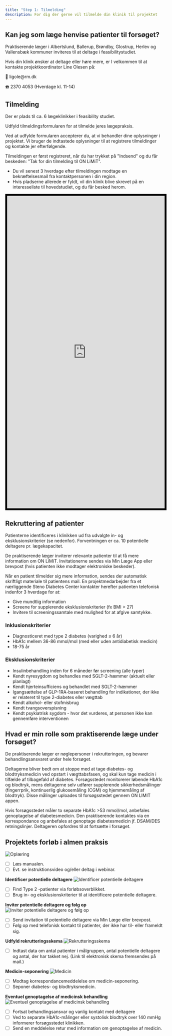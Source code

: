 ```yaml
---
title: "Step 1: Tilmelding"
description: For dig der gerne vil tilmelde din klinik til projektet
---
```


## Kan jeg som læge henvise patienter til forsøget?

Praktiserende læger i Albertslund, Ballerup, Brøndby, Glostrup, Herlev
og Vallensbæk kommuner inviteres til at deltage i feasibilitystudiet.

Hvis din klinik ønsker at deltage eller høre mere, er I
velkommen til at kontakte projektkoordinator Line Olesen på:

📧 ligole\@rm.dk  

☎️ 2370 4053 (Hverdage kl. 11-14)

## Tilmelding
Der er plads til ca. 6 lægeklinikker i feasibility studiet. 

Udfyld tilmeldingsformularen for at tilmelde jeres lægepraksis.

Ved at udfylde formularen accepterer du, at vi behandler dine oplysninger i projektet. Vi bruger de indtastede oplysninger til at registrere tilmeldinger og kontakte jer efterfølgende.

Tilmeldingen er først registreret, når du har trykket på "Indsend" og du får beskeden: "Tak for din tilmelding til ON LiMiT". 

-   Du vil senest 3 hverdage efter tilmeldingen modtage en bekræftelsesmail fra kontaktpersonen i din region.
-   Hvis pladserne allerede er fyldt, vil din klinik blive skrevet på en interesseliste til hovedstudiet, og du får besked herom.

<iframe src="https://redcap.au.dk/surveys/?s=W4EX7W97EPYXE8EX" width="100%" height="1000px" style="border: 6px solid black">
</iframe> 


## Rekruttering af patienter

Patienterne identificeres i klinikken ud fra udvalgte in- og eksklusionskriterier (se nedenfor). 
Forventningen er ca. 10 potentielle deltagere pr. lægekapacitet.

De praktiserende læger inviterer relevante patienter til at få mere information om ON LiMiT. Invitationerne sendes via Min Læge App eller brevpost (hvis patienten ikke modtager elektroniske beskeder).

Når en patient tilmelder sig mere information, sendes der automatisk skriftligt materiale til patientens mail. 
En projektmedarbejder fra et nærliggende Steno Diabetes Center kontakter herefter patienten telefonisk indenfor 3 hverdage for at:

-   Give mundtlig information
-   Screene for supplerende eksklusionskriterier (fx BMI > 27)
-   Invitere til screeningssamtale med mulighed for at afgive samtykke.


### Inklusionskriterier

-   Diagnosticeret med type 2 diabetes (varighed ≤ 6 år)
-   HbA1c mellem 36-86 mmol/mol (med eller uden antidiabetisk medicin)
-   18-75 år

### Eksklusionskriterier

-   Insulinbehandling inden for 6 måneder før screening (alle typer)
-   Kendt nyresygdom og behandles med SGLT-2-hæmmer (aktuelt eller planlagt)
-   Kendt hjerteinsufficiens og behandlet med SGLT-2-hæmmer
-   Igangsættelse af GLP-1RA-baseret behandling for indikationer, der
    ikke er relateret til type 2-diabetes eller vægttab
-   Kendt alkohol- eller stofmisbrug
-   Kendt tvangsoverspisning
-   Kendt psykiatrisk sygdom - hvor det vurderes, at personen ikke kan gennemføre interventionen

## Hvad er min rolle som praktiserende læge under forsøget?

De praktiserende læger er nøglepersoner i rekrutteringen, og bevarer behandlingsansvaret under hele forsøget. 

Deltagerne bliver bedt om at stoppe med at tage diabetes- og blodtryksmedicin ved opstart i vægttabsfasen, og
skal kun tage medicin i tilfælde af tilbagefald af diabetes. 
Forsøgsstedet monitorerer løbende HbA1c og blodtryk, mens deltagerne selv udfører supplerende sikkerhedsmålinger (fingerrprik, kontinuerlig glukosemåling (CGM) og hjemmemåling af blodtryk). Disse målinger uploades til forsøgsstedet gennem ON LIMIT appen.

Hvis forsøgsstedet måler to separate HbA1c >53 mmol/mol, anbefales genoptagelse af diabetesmedicin. Den praktiserende kontaktes via en korrespondance og anbefales at genoptage diabetesmedicin jf. DSAM/DES retningslinjer. Deltageren opfordres til at fortsætte i forsøget.

## Projektets forløb i almen praksis
![Oplæring](images/GPfigure_1.png)
- [ ] Læs manualen.
- [ ] Evt. se instruktionsvideo og/eller deltag i webinar.

**Identificer potentielle deltagere**
![Identificer potentielle deltagere](images/GPfigure_2.png)
- [ ] Find Type 2 -patienter via forløbsoverblikket.
- [ ] Brug in- og eksklusionskriterier til at identificere potentielle deltagere.

**Inviter potentielle deltagere og følg op**
![Inviter potentielle deltagere og følg op](images/GPfigure_3.png)
- [ ] Send invitation til potentielle deltagere via Min Læge eller brevpost.
- [ ] Følg op med telefonisk kontakt til patienter, der ikke har til- eller frameldt sig.

**Udfyld rekrutteringsskema**
![Rekrutteringsskema](images/GPfigure_4.png)
- [ ] Indtast data om antal patienter i målgruppen, antal potentielle deltagere og antal, der har takket nej. (Link til elektronisk skema fremsendes på mail.)

**Medicin-seponering**
![Medicin](images/GPfigure_5.png)
- [ ] Modtag korrespondancemeddelelse om medicin-seponering.
- [ ] Seponer diabetes- og blodtryksmedicin.

**Eventuel genoptagelse af medicinsk behandling**
![Eventuel genoptagelse af medicinsk behandling](images/GPfigure_6.png)
- [ ] Fortsat behandlingsansvar og vanlig kontakt med deltagere
- [ ] Ved to separate HbA1c-målinger eller systolisk blodtryk over 140 mmHg informerer forsøgsstedet klinikken.
- [ ] Send en meddelelse retur med information om genoptagelse af medicin.
